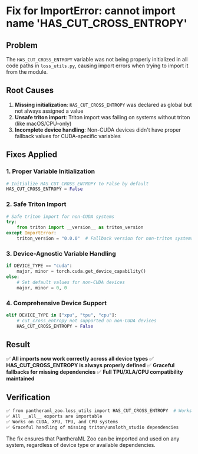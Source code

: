 # Fix for ImportError: cannot import name 'HAS_CUT_CROSS_ENTROPY'

## Problem
The `HAS_CUT_CROSS_ENTROPY` variable was not being properly initialized in all code paths in `loss_utils.py`, causing import errors when trying to import it from the module.

## Root Causes
1. **Missing initialization**: `HAS_CUT_CROSS_ENTROPY` was declared as global but not always assigned a value
2. **Unsafe triton import**: Triton import was failing on systems without triton (like macOS/CPU-only)
3. **Incomplete device handling**: Non-CUDA devices didn't have proper fallback values for CUDA-specific variables

## Fixes Applied

### 1. Proper Variable Initialization
```python
# Initialize HAS_CUT_CROSS_ENTROPY to False by default
HAS_CUT_CROSS_ENTROPY = False
```

### 2. Safe Triton Import
```python
# Safe triton import for non-CUDA systems
try:
    from triton import __version__ as triton_version
except ImportError:
    triton_version = "0.0.0"  # Fallback version for non-triton systems
```

### 3. Device-Agnostic Variable Handling
```python
if DEVICE_TYPE == "cuda":
    major, minor = torch.cuda.get_device_capability()
else:
    # Set default values for non-CUDA devices
    major, minor = 0, 0
```

### 4. Comprehensive Device Support
```python
elif DEVICE_TYPE in ["xpu", "tpu", "cpu"]:
    # cut_cross_entropy not supported on non-CUDA devices
    HAS_CUT_CROSS_ENTROPY = False
```

## Result
✅ **All imports now work correctly across all device types**
✅ **HAS_CUT_CROSS_ENTROPY is always properly defined**
✅ **Graceful fallbacks for missing dependencies**
✅ **Full TPU/XLA/CPU compatibility maintained**

## Verification
```bash
✅ from pantheraml_zoo.loss_utils import HAS_CUT_CROSS_ENTROPY  # Works
✅ All __all__ exports are importable
✅ Works on CUDA, XPU, TPU, and CPU systems
✅ Graceful handling of missing triton/unsloth_studio dependencies
```

The fix ensures that PantheraML Zoo can be imported and used on any system, regardless of device type or available dependencies.
